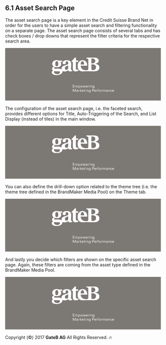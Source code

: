 ## 6.1 Asset Search Page

The asset search page is a key element in the Credit Suisse Brand Net in order for the users to have a simple asset search and filtering functionality on a separate page. The asset search page consists of several tabs and has check boxes / drop downs that represent the filter criteria for the respective search area.

![alt text](../reference/dummy.png "this is a placeholder")

The configuration of the asset search page, i.e. the faceted search, provides different options for Title, Auto-Triggering of the Search, and List Display (instead of tiles) in the main window.

![alt text](../reference/dummy.png "this is a placeholder")

You can also define the drill-down option related to the theme tree (i.e. the theme tree defined in the BrandMaker Media Pool) on the Theme tab.

![alt text](../reference/dummy.png "this is a placeholder")

And lastly you decide which filters are shown on the specific asset search page. Again, these filters are coming from the asset type defined in the BrandMaker Media Pool.

![alt text](../reference/dummy.png "this is a placeholder")

Copyright (©) 2017 **GateB AG** All Rights Reserved. :fire:
